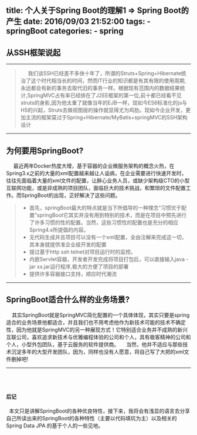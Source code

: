 title: 个人关于Spring Boot的理解1 => Spring Boot的产生
date: 2016/09/03 21:52:00
tags:
    - springBoot
categories:
    - spring
---

从SSH框架说起
----
****
> &nbsp;&nbsp; &nbsp;&nbsp;我们谈SSH已经差不多快十年了，所谓的Struts+Spring+Hibernate统治了这个时代相当长的时间，然而IT行业的知识都是有其有限的使用周期,永远都会有新的事务去取代旧的事务一样。根据现有范围内的数据结果统计,SpringMVC占有率已经排在了J2EE框架的第一位,前十都已经看不见struts的身影,因为他太重了就像当年的EJB一样，现如今ES6标准化的js与H5的兴起，Struts去做视图层的操作就显得尤为鸡肋。现如今企业开发，更加主流的框架莫过于Spring+Hibernate/MyBatis+springMVC的SSH架构设计

****
## 为何要用SpringBoot?
 &nbsp;&nbsp;&nbsp;&nbsp; 最近两年Docker热度大增，基于容器的企业微服务架构的概念火热，在Spring3.x之前的大量的xml配置越来越让人诟病，在企业需要进行快速开发时，往往先面临着大量的xml文件的配置，让醉心业务人员，或缺少架构级CTO的小型互联网功能，或是非成熟的项目团队，面临巨大的技术挑战，和繁琐的文件配置工作。而SpringBoot的出现，正好解决了这些问题。
> - 首先，springBoot最大的特点就是当下所倡导的一种理念“习惯优于配置”springBoot它其实并没有用到特别的技术，而是在项目中预先进行了许多习惯的性的配置。当然，这些习惯性的配置也是充分的相应Spring4.x所提倡的内容。
> - 无代码生成并且项目可以没有一个xml配置，全由注解来完成这一切，其本身就提供准企业级开发的配置
> - 提过基于http ssh telnet对项目运行时的监控。
> - 内嵌Servlet容器，开发者开发完成将项目打包后，可以直接输入java -jar xx.jar运行程序,极大的方便了项目的部署 
> - 提供许多容器接口支持，顺应时代潮流

****
## SpringBoot适合什么样的业务场景?
 &nbsp;&nbsp;&nbsp;&nbsp;其实SpringBoot就是SpringMVC简化配置的一个具体体现，其实只要是spring适合的业务场景他都适合，并且我们也不用考虑他作为新技术可能的技术不确定性，因为他就是SpringMVC的另一种展现方式！它特别适合业务并不成熟的新兴互联公司，喜欢追求新技术与优雅编程体验的公司和个人，具有极客精神的公司和个人，小型外包团队，基于云服务的软件提供商。
&nbsp;&nbsp;&nbsp;&nbsp;当然，他并不适应与那些技术沉淀多年的大型开发团队，因为，同样也没有人愿意，将自己写了大把的xml文件删掉吧!

****
<br><br>
####  后记
&nbsp;&nbsp;本文只是讲解SpringBoot的各种优良特性，接下来，我将会有浅显的语言去分享自己所读出来的SpringBoot的各种特性（主要以代码填坑为主）以及相关的Spring Data JPA 的基于个人的一些见地。